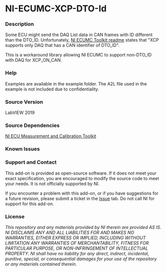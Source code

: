 # NI-ECUMC-XCP-DTO-Id

### Description ###
Some ECU might send the DAQ List data in CAN frames with ID different than the DTO_ID. Unfortunately, [NI ECUMC Toolkit readme](https://www.ni.com/pdf/manuals/377542j.htm#AdditionalProgrammingTopics) states that "XCP supports only DAQ that has a CAN identifier of DTO_ID".

This is a workaround library allowing NI ECUMC to support non-DTO_ID with DAQ for XCP_ON_CAN.

### Help ###
Examples are available in the example folder. The A2L file used in the example is not included due to confidentiality. 

### Source Version ###

LabVIEW 2019

### Source Dependencies ###

[NI ECU Measurement and Calibration Toolkit](https://www.ni.com/en-us/support/downloads/software-products/download.ecu-measurement-and-calibration-toolkit.html#445924)

### Known Issues ###


### Support and Contact ###
This add-on is provided as open-source software.  If it does not meet your exact specification, you are encouraged to modify the source code to meet your needs.  It is not officially supported by NI.

If you encounter a problem with this add-on, or if you have suggestions for a future revision, please submit a ticket in the [Issue](https://github.com/ZhiYang-Ong/NI-ECUMC-XCP-DTO-Id/issues) tab. Do not call NI for support for this add-on.


### License ###

*This repository and any materials provided by NI therein are provided AS IS. NI DISCLAIMS ANY AND ALL LIABILITIES FOR AND MAKES NO WARRANTIES, EITHER EXPRESS OR IMPLIED, INCLUDING WITHOUT LIMITATION ANY WARRANTIES OF MERCHANTABILITY, FITNESS FOR  PARTICULAR PURPOSE, OR NON-INFRINGEMENT OF INTELLECTUAL PROPERTY. NI shall have no liability for any direct, indirect, incidental, punitive, special, or consequential damages for your use of the repository or any materials contained therein.*

